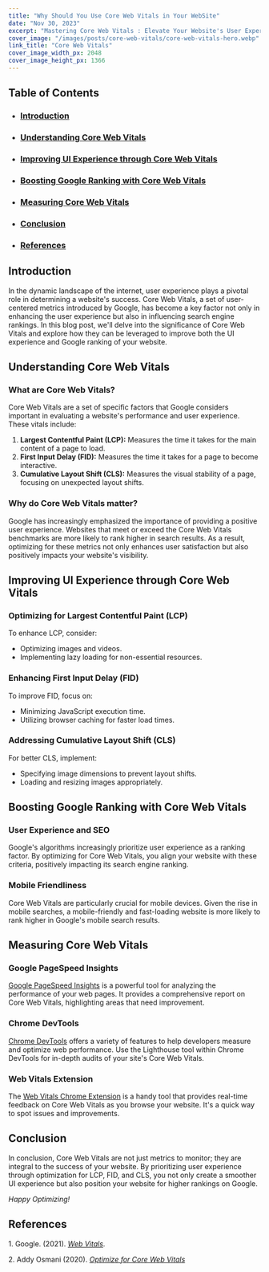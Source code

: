 ```yaml
---
title: "Why Should You Use Core Web Vitals in Your WebSite"
date: "Nov 30, 2023"
excerpt: "Mastering Core Web Vitals : Elevate Your Website's User Experience and Google Ranking"
cover_image: "/images/posts/core-web-vitals/core-web-vitals-hero.webp"
link_title: "Core Web Vitals"
cover_image_width_px: 2048
cover_image_height_px: 1366
---
```


<h2> Table of Contents</h2>
<nav>
  <ul>
    <li><h3><a href="#introduction">Introduction</a></h3></li>
    <li><h3><a href="#understanding-core-web-vitals">Understanding Core Web Vitals</a></h3></li>
    <li><h3><a href="#improving-ui-experience">Improving UI Experience through Core Web Vitals</a></h3></li>
    <li><h3><a href="#boosting-google-ranking">Boosting Google Ranking with Core Web Vitals</a></h3></li>
    <li><h3><a href="#measuring-core-web-vitals">Measuring Core Web Vitals</a></h3></li>
    <li><h3><a href="#conclusion">Conclusion</a></h3></li>
    <li><h3><a href="#references">References</a></h3></li>
  </ul>
</nav>

<section id="introduction">
  <h2>Introduction</h2>
  <p>In the dynamic landscape of the internet, user experience plays a pivotal role in determining a website's success. Core Web Vitals, a set of user-centered metrics introduced by Google, has become a key factor not only in enhancing the user experience but also in influencing search engine rankings. In this blog post, we'll delve into the significance of Core Web Vitals and explore how they can be leveraged to improve both the UI experience and Google ranking of your website.</p>
</section>

<section id="understanding-core-web-vitals">
  <h2>Understanding Core Web Vitals</h2>

  <article>
    <h3>What are Core Web Vitals?</h3>
    <p>Core Web Vitals are a set of specific factors that Google considers important in evaluating a website's performance and user experience. These vitals include:</p>
    <ol>
      <li><strong>Largest Contentful Paint (LCP):</strong> Measures the time it takes for the main content of a page to load.</li>
      <li><strong>First Input Delay (FID):</strong> Measures the time it takes for a page to become interactive.</li>
      <li><strong>Cumulative Layout Shift (CLS):</strong> Measures the visual stability of a page, focusing on unexpected layout shifts.</li>
    </ol>
  </article>

  <article>
    <h3>Why do Core Web Vitals matter?</h3>
    <p>Google has increasingly emphasized the importance of providing a positive user experience. Websites that meet or exceed the Core Web Vitals benchmarks are more likely to rank higher in search results. As a result, optimizing for these metrics not only enhances user satisfaction but also positively impacts your website's visibility.</p>
  </article>
</section>

<section id="improving-ui-experience">
  <h2>Improving UI Experience through Core Web Vitals</h2>

  <article>
    <h3>Optimizing for Largest Contentful Paint (LCP)</h3>
    <p>To enhance LCP, consider:</p>
    <ul>
      <li>Optimizing images and videos.</li>
      <li>Implementing lazy loading for non-essential resources.</li>
    </ul>
  </article>

  <article>
    <h3>Enhancing First Input Delay (FID)</h3>
    <p>To improve FID, focus on:</p>
    <ul>
      <li>Minimizing JavaScript execution time.</li>
      <li>Utilizing browser caching for faster load times.</li>
    </ul>
  </article>

  <article>
    <h3>Addressing Cumulative Layout Shift (CLS)</h3>
    <p>For better CLS, implement:</p>
    <ul>
      <li>Specifying image dimensions to prevent layout shifts.</li>
      <li>Loading and resizing images appropriately.</li>
    </ul>
  </article>
</section>

<section id="boosting-google-ranking">
  <h2>Boosting Google Ranking with Core Web Vitals</h2>

  <article>
    <h3>User Experience and SEO</h3>
    <p>Google's algorithms increasingly prioritize user experience as a ranking factor. By optimizing for Core Web Vitals, you align your website with these criteria, positively impacting its search engine ranking.</p>
  </article>

  <article>
    <h3>Mobile Friendliness</h3>
    <p>Core Web Vitals are particularly crucial for mobile devices. Given the rise in mobile searches, a mobile-friendly and fast-loading website is more likely to rank higher in Google's mobile search results.</p>
  </article>
</section>

<section id="measuring-core-web-vitals">
  <h2>Measuring Core Web Vitals</h2>

  <div>
    <h3>Google PageSpeed Insights</h3>
    <p><a href="https://developers.google.com/speed/pagespeed/insights/" target="_blank" rel="noopener noreferrer">Google PageSpeed Insights</a> is a powerful tool for analyzing the performance of your web pages. It provides a comprehensive report on Core Web Vitals, highlighting areas that need improvement.</p>
  </div>

  <div>
    <h3>Chrome DevTools</h3>
    <p><a href="https://developer.chrome.com/docs/devtools/" target="_blank" rel="noopener noreferrer">Chrome DevTools</a> offers a variety of features to help developers measure and optimize web performance. Use the Lighthouse tool within Chrome DevTools for in-depth audits of your site's Core Web Vitals.</p>
  </div>

  <div>
    <h3>Web Vitals Extension</h3>
    <p>The <a href="https://chrome.google.com/webstore/detail/web-vitals/ahfhijdlegdabablpippeagghigmibma" target="_blank" rel="noopener noreferrer">Web Vitals Chrome Extension</a> is a handy tool that provides real-time feedback on Core Web Vitals as you browse your website. It's a quick way to spot issues and improvements.</p>
  </div>
</section>

<section id="conclusion">
  <h2>Conclusion</h2>
  <p>In conclusion, Core Web Vitals are not just metrics to monitor; they are integral to the success of your website. By prioritizing user experience through optimization for LCP, FID, and CLS, you not only create a smoother UI experience but also position your website for higher rankings on Google. </p>
  <p><em>Happy Optimizing!</em></p>
  </section>

<section id="references">

  <h2>References</h2>

  <div>
    <p>1. Google. (2021). <em><a href="https://web.dev/vitals/" target="_blank" rel="noopener noreferrer">Web Vitals</a></em>.</p>
  </div>

  <div>
    <p>2. Addy Osmani (2020). <em><a href="https://youtu.be/AQqFZ5t8uNc?si=cUIMTqr1gC5AaZUW" target="_blank" rel="noopener noreferrer">Optimize for Core Web Vitals</a></em></p>
  </div>
</div>
</section>
